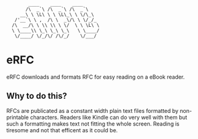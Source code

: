             ____    ____    ____      
           /\  _`\ /\  _`\ /\  _`\    
         __\ \ \L\ \ \ \L\_\ \ \/\_\  
       /'__`\ \ ,  /\ \  _\/\ \ \/_/_ 
      /\  __/\ \ \\ \\ \ \/  \ \ \L\ \
      \ \____\\ \_\ \_\ \_\   \ \____/
       \/____/ \/_/\/ /\/_/    \/___/ 
                                
                                
eRFC
====

eRFC downloads and formats RFC for easy reading on a eBook reader.

Why to do this?
---------------

RFCs are publicated as a constant width plain text files formatted by non-printable characters. Readers like Kindle can do very well with them but such a formatting makes text not fitting the whole screen. Reading is tiresome and not that efficent as it could be.
